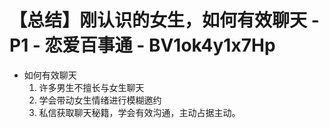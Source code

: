 # 【总结】刚认识的女生，如何有效聊天 - P1 - 恋爱百事通 - BV1ok4y1x7Hp

-   如何有效聊天
    1.  许多男生不擅长与女生聊天
    2.  学会带动女生情绪进行模糊邀约
    3.  私信获取聊天秘籍，学会有效沟通，主动占据主动。